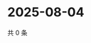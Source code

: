# 2025-08-04

共 0 条

<!-- BEGIN ZHIHUQUESTIONS -->
<!-- 最后更新时间 Mon Aug 04 2025 18:15:44 GMT+0800 (China Standard Time) -->

<!-- END ZHIHUQUESTIONS -->
